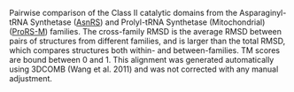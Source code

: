 Pairwise comparison of the Class II catalytic domains from the Asparaginyl-tRNA Synthetase (<a href='/class2/asn'>AsnRS</a>) and Prolyl-tRNA Synthetase (Mitochondrial) (<a href='/class2/pro3'>ProRS-M</a>) families. 
	The cross-family RMSD is the average RMSD between pairs of structures from different families, and is
	 larger than the total RMSD, which compares structures both within- and between-families. TM scores are bound between 0 and 1. 
	 This alignment was generated automatically using 3DCOMB (Wang et al. 2011) and was not corrected with any manual adjustment.
